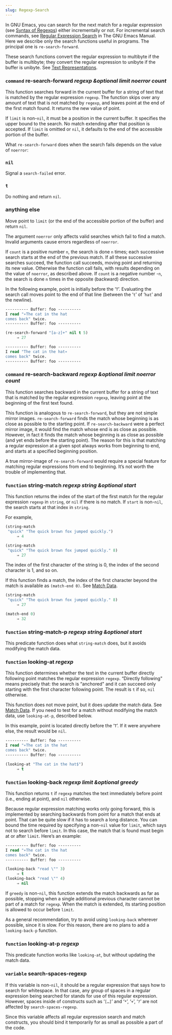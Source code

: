 ```yaml
---
slug: Regexp-Search
---
```


In GNU Emacs, you can search for the next match for a regular expression (see [Syntax of Regexps](/docs/elisp/Syntax-of-Regexps)) either incrementally or not. For incremental search commands, see [Regular Expression Search](https://www.gnu.org/software/emacs/manual/html_mono/emacs.html#Regexp-Search) in The GNU Emacs Manual. Here we describe only the search functions useful in programs. The principal one is `re-search-forward`.

These search functions convert the regular expression to multibyte if the buffer is multibyte; they convert the regular expression to unibyte if the buffer is unibyte. See [Text Representations](/docs/elisp/Text-Representations).

### <span className="tag command">`command`</span> **re-search-forward** *regexp \&optional limit noerror count*

This function searches forward in the current buffer for a string of text that is matched by the regular expression `regexp`. The function skips over any amount of text that is not matched by `regexp`, and leaves point at the end of the first match found. It returns the new value of point.

If `limit` is non-`nil`, it must be a position in the current buffer. It specifies the upper bound to the search. No match extending after that position is accepted. If `limit` is omitted or `nil`, it defaults to the end of the accessible portion of the buffer.

What `re-search-forward` does when the search fails depends on the value of `noerror`:

### `nil`

Signal a `search-failed` error.

### `t`

Do nothing and return `nil`.

### anything else

Move point to `limit` (or the end of the accessible portion of the buffer) and return `nil`.

The argument `noerror` only affects valid searches which fail to find a match. Invalid arguments cause errors regardless of `noerror`.

If `count` is a positive number `n`, the search is done `n` times; each successive search starts at the end of the previous match. If all these successive searches succeed, the function call succeeds, moving point and returning its new value. Otherwise the function call fails, with results depending on the value of `noerror`, as described above. If `count` is a negative number -`n`, the search is done `n` times in the opposite (backward) direction.

In the following example, point is initially before the ‘`T`’. Evaluating the search call moves point to the end of that line (between the ‘`t`’ of ‘`hat`’ and the newline).

```lisp
---------- Buffer: foo ----------
I read "∗The cat in the hat
comes back" twice.
---------- Buffer: foo ----------
```



```lisp
(re-search-forward "[a-z]+" nil t 5)
     ⇒ 27

---------- Buffer: foo ----------
I read "The cat in the hat∗
comes back" twice.
---------- Buffer: foo ----------
```

### <span className="tag command">`command`</span> **re-search-backward** *regexp \&optional limit noerror count*

This function searches backward in the current buffer for a string of text that is matched by the regular expression `regexp`, leaving point at the beginning of the first text found.

This function is analogous to `re-search-forward`, but they are not simple mirror images. `re-search-forward` finds the match whose beginning is as close as possible to the starting point. If `re-search-backward` were a perfect mirror image, it would find the match whose end is as close as possible. However, in fact it finds the match whose beginning is as close as possible (and yet ends before the starting point). The reason for this is that matching a regular expression at a given spot always works from beginning to end, and starts at a specified beginning position.

A true mirror-image of `re-search-forward` would require a special feature for matching regular expressions from end to beginning. It’s not worth the trouble of implementing that.

### <span className="tag function">`function`</span> **string-match** *regexp string \&optional start*

This function returns the index of the start of the first match for the regular expression `regexp` in `string`, or `nil` if there is no match. If `start` is non-`nil`, the search starts at that index in `string`.

For example,

```lisp
(string-match
 "quick" "The quick brown fox jumped quickly.")
     ⇒ 4
```

```lisp
(string-match
 "quick" "The quick brown fox jumped quickly." 8)
     ⇒ 27
```

The index of the first character of the string is 0, the index of the second character is 1, and so on.

If this function finds a match, the index of the first character beyond the match is available as `(match-end 0)`. See [Match Data](/docs/elisp/Match-Data).

```lisp
(string-match
 "quick" "The quick brown fox jumped quickly." 8)
     ⇒ 27
```



```lisp
(match-end 0)
     ⇒ 32
```

### <span className="tag function">`function`</span> **string-match-p** *regexp string \&optional start*

This predicate function does what `string-match` does, but it avoids modifying the match data.

### <span className="tag function">`function`</span> **looking-at** *regexp*

This function determines whether the text in the current buffer directly following point matches the regular expression `regexp`. “Directly following" means precisely that: the search is “anchored" and it can succeed only starting with the first character following point. The result is `t` if so, `nil` otherwise.

This function does not move point, but it does update the match data. See [Match Data](/docs/elisp/Match-Data). If you need to test for a match without modifying the match data, use `looking-at-p`, described below.

In this example, point is located directly before the ‘`T`’. If it were anywhere else, the result would be `nil`.

```lisp
---------- Buffer: foo ----------
I read "∗The cat in the hat
comes back" twice.
---------- Buffer: foo ----------

(looking-at "The cat in the hat$")
     ⇒ t
```

### <span className="tag function">`function`</span> **looking-back** *regexp limit \&optional greedy*

This function returns `t` if `regexp` matches the text immediately before point (i.e., ending at point), and `nil` otherwise.

Because regular expression matching works only going forward, this is implemented by searching backwards from point for a match that ends at point. That can be quite slow if it has to search a long distance. You can bound the time required by specifying a non-`nil` value for `limit`, which says not to search before `limit`. In this case, the match that is found must begin at or after `limit`. Here’s an example:

```lisp
---------- Buffer: foo ----------
I read "∗The cat in the hat
comes back" twice.
---------- Buffer: foo ----------

(looking-back "read \"" 3)
     ⇒ t
(looking-back "read \"" 4)
     ⇒ nil
```

If `greedy` is non-`nil`, this function extends the match backwards as far as possible, stopping when a single additional previous character cannot be part of a match for `regexp`. When the match is extended, its starting position is allowed to occur before `limit`.

As a general recommendation, try to avoid using `looking-back` wherever possible, since it is slow. For this reason, there are no plans to add a `looking-back-p` function.

### <span className="tag function">`function`</span> **looking-at-p** *regexp*

This predicate function works like `looking-at`, but without updating the match data.

### <span className="tag variable">`variable`</span> **search-spaces-regexp**

If this variable is non-`nil`, it should be a regular expression that says how to search for whitespace. In that case, any group of spaces in a regular expression being searched for stands for use of this regular expression. However, spaces inside of constructs such as ‘`[…]`’ and ‘`*`’, ‘`+`’, ‘`?`’ are not affected by `search-spaces-regexp`.

Since this variable affects all regular expression search and match constructs, you should bind it temporarily for as small as possible a part of the code.
